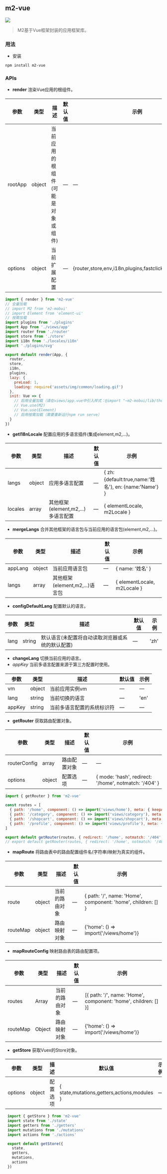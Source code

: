 ## m2-vue

[![](https://img.shields.io/badge/m2--vue-v1.2.0-green.svg)](https://github.com/miracle-git/m2.git) <br/>
> M2基于Vue框架封装的应用框架库。

### 用法
- 安装
```bash
npm install m2-vue
```
### APIs
- **render** 渲染Vue应用的根组件。
 ####
 | 参数 | 类型 | 描述 | 默认值 | 示例 |
 | ------------ | ------------ | ------------ | ------------ | ------------ |
 | rootApp | object | 当前应用的根组件(可能是对象或组件) | — | — |
 | options | object | 当前扩展配置 | — | {router,store,env,i18n,plugins,fastclick,cookie,lazy,init} |
 ```js
 import { render } from 'm2-vue'
 // 全量加载
 // import M2 from 'm2-mobui'
 // import Element from 'element-ui'
 // 按需加载
 import plugins from './plugins'
 import App from './views/app'
 import router from './router'
 import store from './store'
 import i18n from './locales/i18n'
 import './plugins/svg'

 export default render(App, {
   router,
   store,
   i18n,
   plugins,
   lazy: {
     preLoad: 1,
     loading: require('assets/img/common/loading.gif')
   },
   init: Vue => {
     // 启用全量加载（请在views/app.vue中引入样式：@import "~m2-mobui/lib/theme-grace/index.css"）
     // Vue.use(M2)
     // Vue.use(Element)
     // 启用按需加载（需要重新运行npm run serve）
   }
 })
```
- **getI18nLocale** 配置应用的多语言插件(集成element,m2,...)。
 ####
 | 参数 | 类型 | 描述 | 默认值 | 示例 |
 | ------------ | ------------ | ------------ | ------------ | ------------ |
 | langs | object | 应用多语言配置 | — | { zh: {default:true,name:'姓名'}, en: {name:'Name'} }
 | locales | array | 其他框架(element,m2,...)多语言配置 | — | { elementLocale, m2Locale } |
- **mergeLangs** 合并其他框架的语言包与当前应用的语言包(element,m2,...)。
 ####
 | 参数 | 类型 | 描述 | 默认值 | 示例 |
 | ------------ | ------------ | ------------ | ------------ | ------------ |
 | appLang | object | 当前应用语言包 | — | { name: '姓名' }
 | langs | array | 其他框架(element,m2,...)语言包 | — | { elementLocale, m2Locale } |
- **configDefaultLang** 配置默认的语言。
 ####
 | 参数 | 类型 | 描述 | 默认值 | 示例 |
 | ------------ | ------------ | ------------ | ------------ | ------------ |
 | lang | string | 默认语言(未配置将自动读取浏览器或系统的默认配置) | — | 'zh' |
- **changeLang** 切换当前应用的语言。
- *appKey* 当前多语言配置来源于第三方配置时使用。
 ####
 | 参数 | 类型 | 描述 | 默认值 | 示例 |
 | ------------ | ------------ | ------------ | ------------ | ------------ |
 | vm | object | 当前应用实例vm | — | — |
 | lang | string | 当前切换的语言 | — | 'en' |
 | appKey | string | 当前多语言配置的系统标识符 | — | — |
- **getRouter** 获取路由配置对象。
 ####
 | 参数 | 类型 | 描述 | 默认值 | 示例 |
 | ------------ | ------------ | ------------ | ------------ | ------------ |
 | routerConfig | array | 路由配置对象 | — | — |
 | options | object | 配置选项 | — | { mode: 'hash', redirect: '/home', notmatch: '/404' } |
 ```js
 import { getRouter } from 'm2-vue'

 const routes = [
   { path: '/home', component: () => import('views/home'), meta: { keepAlive: true, title: '首页' } },
   { path: '/category', component: () => import('views/category'), meta: { title: '分类' }  },
   { path: '/shopcart', component: () => import('views/shopcart'), meta: { title: '购物车', auth: true } },
   { path: '/profile', component: () => import('views/profile'), meta: { title: '我的', auth: true } }
 ]

export default getRouter(routes, { redirect: '/home', notmatch: '/404', guard: (to, from, next) => {} })
// export default getRouter(routes, { redirect: '/home', notmatch: '/404', guard: { auth: 'auth', login: 'login', before: (to, from, next) => {} }})
```
- **mapRoute** 将路由表中的路由配置组件名(字符串)映射为真实的组件。
 ####
 | 参数 | 类型 | 描述 | 默认值 | 示例 |
 | ------------ | ------------ | ------------ | ------------ | ------------ |
 | route | object | 当前的路由对象 | — | { path: '/', name: 'Home', component: 'home', children: [] }
 | routeMap | object | 路由映射对象 | — | {'home': () => import('/views/home')}
- **mapRouteConfig** 映射路由表的路由配置项。
 ####
 | 参数 | 类型 | 描述 | 默认值 | 示例 |
 | ------------ | ------------ | ------------ | ------------ | ------------ |
 | routes | Array | 当前的路由对象 | — | [{ path: '/', name: 'Home', component: 'home', children: [] }]
 | routeMap | Object | 路由映射对象 | — | {'home': () => import('/views/home')}
- **getStore** 获取Vuex的Store对象。
 ####
 | 参数 | 类型 | 描述 | 默认值 | 示例 |
 | ------------ | ------------ | ------------ | ------------ | ------------ |
 | options | object | 配置选项 | { state,mutations,getters,actions,modules } | — |
 ```js
  import { getStore } from 'm2-vue'
  import state from './state'
  import getters from './getters'
  import mutations from './mutations'
  import actions from './actions'

  export default getStore({
    state,
    getters,
    mutations,
    actions
  })
```
